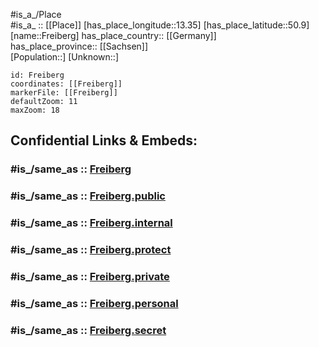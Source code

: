 ﻿---
confidential: public
isDeleted: false
location:
- 50.9
- 13.35
mapmarker: city
mapzoom:
- 7
- 12
SpocWebEntityId: 30248
tags:
- geo/City
type: City
---

#is_a_/Place  
#is_a_ :: [[Place]] 
[has_place_longitude::13.35] 
[has_place_latitude::50.9] 
[name::Freiberg] 
has_place_country:: [[Germany]]  
has_place_province:: [[Sachsen]]  
[Population::] 
[Unknown::] 


```leaflet
id: Freiberg
coordinates: [[Freiberg]] 
markerFile: [[Freiberg]] 
defaultZoom: 11 
maxZoom: 18
```


## Confidential Links & Embeds: 

### #is_/same_as :: [Freiberg](/_Standards/Earth/Continent/Europe/Europe~Central/Germany/Germany~East/Sachsen/counties~Sachsen/Mittelsachsen/cities~Mittelsachsen/Freiberg.md) 

### #is_/same_as :: [Freiberg.public](/_public/Earth/Continent/Europe/Europe~Central/Germany/Germany~East/Sachsen/counties~Sachsen/Mittelsachsen/cities~Mittelsachsen/Freiberg.public.md) 

### #is_/same_as :: [Freiberg.internal](/_internal/Earth/Continent/Europe/Europe~Central/Germany/Germany~East/Sachsen/counties~Sachsen/Mittelsachsen/cities~Mittelsachsen/Freiberg.internal.md) 

### #is_/same_as :: [Freiberg.protect](/_protect/Earth/Continent/Europe/Europe~Central/Germany/Germany~East/Sachsen/counties~Sachsen/Mittelsachsen/cities~Mittelsachsen/Freiberg.protect.md) 

### #is_/same_as :: [Freiberg.private](/_private/Earth/Continent/Europe/Europe~Central/Germany/Germany~East/Sachsen/counties~Sachsen/Mittelsachsen/cities~Mittelsachsen/Freiberg.private.md) 

### #is_/same_as :: [Freiberg.personal](/_personal/Earth/Continent/Europe/Europe~Central/Germany/Germany~East/Sachsen/counties~Sachsen/Mittelsachsen/cities~Mittelsachsen/Freiberg.personal.md) 

### #is_/same_as :: [Freiberg.secret](/_secret/Earth/Continent/Europe/Europe~Central/Germany/Germany~East/Sachsen/counties~Sachsen/Mittelsachsen/cities~Mittelsachsen/Freiberg.secret.md)

